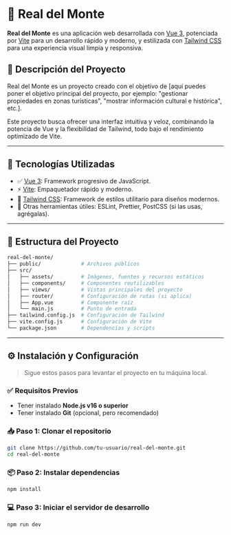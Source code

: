 # 🌄 Real del Monte

**Real del Monte** es una aplicación web desarrollada con [Vue 3](https://vuejs.org/), potenciada por [Vite](https://vitejs.dev/) para un desarrollo rápido y moderno, y estilizada con [Tailwind CSS](https://tailwindcss.com/) para una experiencia visual limpia y responsiva.

## 📌 Descripción del Proyecto

Real del Monte es un proyecto creado con el objetivo de [aquí puedes poner el objetivo principal del proyecto, por ejemplo: "gestionar propiedades en zonas turísticas", "mostrar información cultural e histórica", etc.].

Este proyecto busca ofrecer una interfaz intuitiva y veloz, combinando la potencia de Vue y la flexibilidad de Tailwind, todo bajo el rendimiento optimizado de Vite.

---

## 🚀 Tecnologías Utilizadas

- ✅ [Vue 3](https://vuejs.org/): Framework progresivo de JavaScript.
- ⚡ [Vite](https://vitejs.dev/): Empaquetador rápido y moderno.
- 🎨 [Tailwind CSS](https://tailwindcss.com/): Framework de estilos utilitario para diseños modernos.
- 🧱 Otras herramientas útiles: ESLint, Prettier, PostCSS (si las usas, agrégalas).

---

## 📁 Estructura del Proyecto

```bash
real-del-monte/
├── public/             # Archivos públicos
├── src/
│   ├── assets/         # Imágenes, fuentes y recursos estáticos
│   ├── components/     # Componentes reutilizables
│   ├── views/          # Vistas principales del proyecto
│   ├── router/         # Configuración de rutas (si aplica)
│   ├── App.vue         # Componente raíz
│   └── main.js         # Punto de entrada
├── tailwind.config.js  # Configuración de Tailwind
├── vite.config.js      # Configuración de Vite
└── package.json        # Dependencias y scripts
```

---

## ⚙️ Instalación y Configuración

> Sigue estos pasos para levantar el proyecto en tu máquina local.

### ✅ Requisitos Previos

- Tener instalado **Node.js v16 o superior**
- Tener instalado **Git** (opcional, pero recomendado)

### 📥 Paso 1: Clonar el repositorio

```bash
git clone https://github.com/tu-usuario/real-del-monte.git
cd real-del-monte
```
### 📦 Paso 2: Instalar dependencias

```bash
npm install
```
### 💻 Paso 3: Iniciar el servidor de desarrollo

```bash
npm run dev
```

